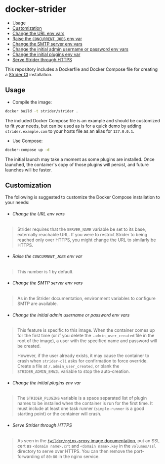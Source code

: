 # docker-strider

<!-- MDTOC maxdepth:6 firsth1:0 numbering:0 flatten:1 bullets:1 updateOnSave:1 -->

- [Usage](#usage)   
- [Customization](#customization)   
- [Change the URL env vars](#change-the-url-env-vars)   
- [Raise the `CONCURRENT_JOBS` env var](#raise-the-concurrent_jobs-env-var)   
- [Change the SMTP server env vars](#change-the-smtp-server-env-vars)   
- [Change the initial admin username or password env vars](#change-the-initial-admin-username-or-password-env-vars)   
- [Change the initial plugins env var](#change-the-initial-plugins-env-var)   
- [Serve Strider through HTTPS](#serve-strider-through-https)   

<!-- /MDTOC -->

This repository includes a Dockerfile and Docker Compose file for creating a [Strider CI](https://github.com/Strider-CD/strider) installation.

## Usage

- Compile the image:

```bash
docker build -t strider/strider .
```

The included Docker Compose file is an example and should be customized to fit your needs, but can be used as is for a quick demo by adding `strider.example.com` to your hosts file as an alias for `127.0.0.1`.


- Use Compose:

```bash
docker-compose up -d
```

The initial launch may take a moment as some plugins are installed. Once launched, the container's copy of those plugins will persist, and future launches will be faster.


## Customization

The following is suggested to customize the Docker Compose installation to your needs:

- ###### Change the URL env vars
> Strider requires that the `SERVER_NAME` variable be set to its base, externally reachable URL. If you were to restrict Strider to being reached only over HTTPS, you might change the URL to similarly be HTTPS.

- ###### Raise the `CONCURRENT_JOBS` env var
> This number is 1 by default.

- ###### Change the SMTP server env vars
> As in the Strider documentation, environment variables to configure SMTP are available.

- ###### Change the initial admin username or password env vars
> This feature is specific to this image. When the container comes up for the first time (or if you delete the `.admin_user_created` file in the root of the image), a user with the specified name and password will be created.
>
> However, if the user already exists, it may cause the container to crash when `strider-cli` asks for confirmation to force override. Create a file at `/.admin_user_created`, or blank the `STRIDER_ADMIN_EMAIL` variable to stop the auto-creation.

- ###### Change the initial plugins env var
> The `STRIDER_PLUGINS` variable is a space separated list of plugin names to be installed when the container is run for the first time. It must include at least one task runner (`simple-runner` is a good starting point) or the container will crash.

- ###### Serve Strider through HTTPS
> As seen in the [`jwilder/nginx-proxy` image documentation](https://github.com/jwilder/nginx-proxy), put an SSL cert as `<domain name>.crt` and `<domain name>.key` in the `volumes/ssl` directory to serve over HTTPS. You can then remove the port-forwarding of `80:80` in the nginx service.
